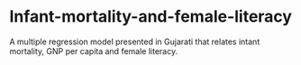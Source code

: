 # Infant-mortality-and-female-literacy
A multiple regression model presented in Gujarati that relates intant mortality, GNP per capita and female literacy. 
